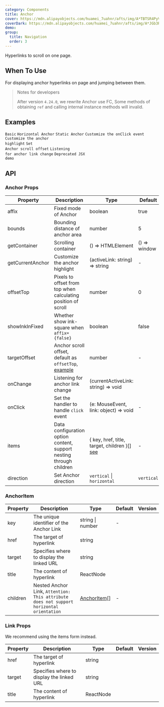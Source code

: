 ```yaml
---
category: Components
title: Anchor
cover: https://mdn.alipayobjects.com/huamei_7uahnr/afts/img/A*TBTSR4PyVmkAAAAAAAAAAAAADrJ8AQ/original
coverDark: https://mdn.alipayobjects.com/huamei_7uahnr/afts/img/A*JGb3RIzyOCkAAAAAAAAAAAAADrJ8AQ/original
demo:
group:
  title: Navigation
  order: 3
---
```


Hyperlinks to scroll on one page.

## When To Use

For displaying anchor hyperlinks on page and jumping between them.

> Notes for developers
>
> After version `4.24.0`, we rewrite Anchor use FC, Some methods of obtaining `ref` and calling internal instance methods will invalid.

## Examples

<!-- prettier-ignore -->
<code src="./demo/basic.tsx" iframe="200">Basic</code>
<code src="./demo/horizontal.tsx" iframe="200">Horizontal Anchor</code>
<code src="./demo/static.tsx" >Static Anchor</code>
<code src="./demo/onClick.tsx">Customize the onClick event</code>
<code src="./demo/customizeHighlight.tsx">Customize the anchor highlight</code>
<code src="./demo/targetOffset.tsx" iframe="200">Set Anchor scroll offset</code>
<code src="./demo/onChange.tsx">Listening for anchor link change</code>
<code src="./demo/legacy-anchor.tsx" debug>Deprecated JSX demo</code>

## API

### Anchor Props

| Property         | Description                                                                                   | Type                                                         | Default      | Version |
| ---------------- | --------------------------------------------------------------------------------------------- | ------------------------------------------------------------ | ------------ | ------- |
| affix            | Fixed mode of Anchor                                                                          | boolean                                                      | true         |         |
| bounds           | Bounding distance of anchor area                                                              | number                                                       | 5            |         |
| getContainer     | Scrolling container                                                                           | () => HTMLElement                                            | () => window |         |
| getCurrentAnchor | Customize the anchor highlight                                                                | (activeLink: string) => string                               | -            |         |
| offsetTop        | Pixels to offset from top when calculating position of scroll                                 | number                                                       | 0            |         |
| showInkInFixed   | Whether show ink-square when `affix={false}`                                                  | boolean                                                      | false        |         |
| targetOffset     | Anchor scroll offset, default as `offsetTop`, [example](#components-anchor-demo-targetoffset) | number                                                       | -            |         |
| onChange         | Listening for anchor link change                                                              | (currentActiveLink: string) => void                          |              |         |
| onClick          | Set the handler to handle `click` event                                                       | (e: MouseEvent, link: object) => void                        | -            |         |
| items            | Data configuration option content, support nesting through children                           | { key, href, title, target, children }\[] [see](#anchoritem) | -            | 5.1.0   |
| direction        | Set Anchor direction                                                                          | `vertical` \| `horizontal`                                   | `vertical`   | 5.2.0   |

### AnchorItem

| Property | Description                                                                             | Type                         | Default | Version |
| -------- | --------------------------------------------------------------------------------------- | ---------------------------- | ------- | ------- |
| key      | The unique identifier of the Anchor Link                                                | string \| number             | -       |         |
| href     | The target of hyperlink                                                                 | string                       |         |         |
| target   | Specifies where to display the linked URL                                               | string                       |         |         |
| title    | The content of hyperlink                                                                | ReactNode                    |         |         |
| children | Nested Anchor Link, `Attention: This attribute does not support horizontal orientation` | [AnchorItem](#anchoritem)\[] | -       |         |

### Link Props

We recommend using the items form instead.

| Property | Description                               | Type      | Default | Version |
| -------- | ----------------------------------------- | --------- | ------- | ------- |
| href     | The target of hyperlink                   | string    |         |         |
| target   | Specifies where to display the linked URL | string    |         |         |
| title    | The content of hyperlink                  | ReactNode |         |         |
